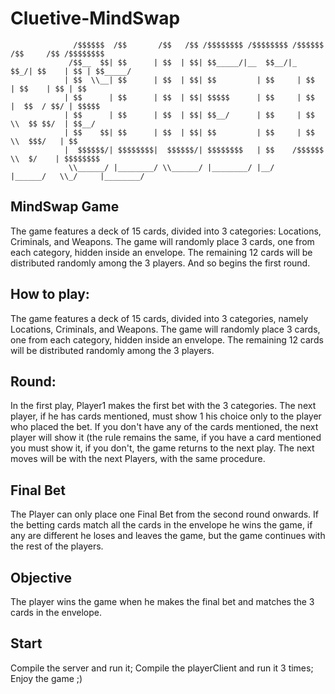 # Cluetive-MindSwap

                  /$$$$$$  /$$       /$$   /$$ /$$$$$$$$ /$$$$$$$$ /$$$$$$ /$$     /$$ /$$$$$$$$                      
                 /$$__  $$| $$      | $$  | $$| $$_____/|__  $$__/|_  $$_/| $$    | $$ | $$_____/                      
                | $$  \\__| $$      | $$  | $$| $$         | $$     | $$  | $$    | $$ | $$                    
                | $$      | $$      | $$  | $$| $$$$$      | $$     | $$  |  $$  / $$/ | $$$$$  
                | $$      | $$      | $$  | $$| $$__/      | $$     | $$   \\  $$ $$/  | $$__/  
                | $$    $$| $$      | $$  | $$| $$         | $$     | $$    \\  $$$/   | $$     
                |  $$$$$$/| $$$$$$$$|  $$$$$$/| $$$$$$$$   | $$    /$$$$$$   \\  $/    | $$$$$$$$
                 \\______/ |________/ \\______/ |________/ |__/    |______/   \\_/     |________/

## MindSwap Game
The game features a deck of 15 cards, divided into 3 categories: Locations, Criminals, and Weapons. The game will randomly place 3 cards, one from each category, hidden inside an envelope. The remaining 12 cards will be distributed randomly among the 3 players. And so begins the first round.

## How to play:
The game features a deck of 15 cards, divided into 3 categories, namely Locations, Criminals, and Weapons. The game will randomly place 3 cards, one from each category, hidden inside an envelope. The remaining 12 cards will be distributed randomly among the 3 players. 

## Round:
In the first play, Player1 makes the first bet with the 3 categories. The next player, if he has cards mentioned, must show 1 his choice only to the player who placed the bet. If you don't have any of the cards mentioned, the next player will show it (the rule remains the same, if you have a card mentioned you must show it, if you don't, the game returns to the next play.
The next moves will be with the next Players, with the same procedure.

## Final Bet
The Player can only place one Final Bet from the second round onwards. If the betting cards match all the cards in the envelope he wins the game, if any are different he loses and leaves the game, but the game continues with the rest of the players.

## Objective
The player wins the game when he makes the final bet and matches the 3 cards in the envelope.

## Start
Compile the server and run it;
Compile the playerClient and run it 3 times;
Enjoy the game ;)